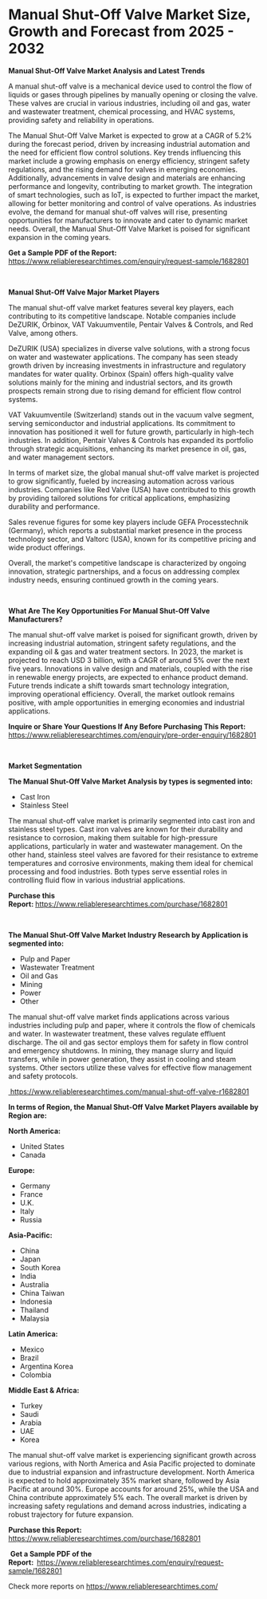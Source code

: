 <p><h1>Manual Shut-Off Valve Market Size, Growth and Forecast from 2025 - 2032</h1></p><p><strong>Manual Shut-Off Valve Market Analysis and Latest Trends</strong></p>
<p><p>A manual shut-off valve is a mechanical device used to control the flow of liquids or gases through pipelines by manually opening or closing the valve. These valves are crucial in various industries, including oil and gas, water and wastewater treatment, chemical processing, and HVAC systems, providing safety and reliability in operations. </p><p>The Manual Shut-Off Valve Market is expected to grow at a CAGR of 5.2% during the forecast period, driven by increasing industrial automation and the need for efficient flow control solutions. Key trends influencing this market include a growing emphasis on energy efficiency, stringent safety regulations, and the rising demand for valves in emerging economies. Additionally, advancements in valve design and materials are enhancing performance and longevity, contributing to market growth. The integration of smart technologies, such as IoT, is expected to further impact the market, allowing for better monitoring and control of valve operations. As industries evolve, the demand for manual shut-off valves will rise, presenting opportunities for manufacturers to innovate and cater to dynamic market needs. Overall, the Manual Shut-Off Valve Market is poised for significant expansion in the coming years.</p></p>
<p><strong>Get a Sample PDF of the Report:&nbsp;</strong> <a href="https://www.reliableresearchtimes.com/enquiry/request-sample/1682801?utm_campaign=3087&utm_medium=2&utm_source=Github&utm_content=ia&utm_term=26032025&utm_id=manual-shut-off-valve">https://www.reliableresearchtimes.com/enquiry/request-sample/1682801</a></p>
<p>&nbsp;</p>
<p><strong>Manual Shut-Off Valve Major Market Players</strong></p>
<p><p>The manual shut-off valve market features several key players, each contributing to its competitive landscape. Notable companies include DeZURIK, Orbinox, VAT Vakuumventile, Pentair Valves & Controls, and Red Valve, among others.</p><p>DeZURIK (USA) specializes in diverse valve solutions, with a strong focus on water and wastewater applications. The company has seen steady growth driven by increasing investments in infrastructure and regulatory mandates for water quality. Orbinox (Spain) offers high-quality valve solutions mainly for the mining and industrial sectors, and its growth prospects remain strong due to rising demand for efficient flow control systems.</p><p>VAT Vakuumventile (Switzerland) stands out in the vacuum valve segment, serving semiconductor and industrial applications. Its commitment to innovation has positioned it well for future growth, particularly in high-tech industries. In addition, Pentair Valves & Controls has expanded its portfolio through strategic acquisitions, enhancing its market presence in oil, gas, and water management sectors.</p><p>In terms of market size, the global manual shut-off valve market is projected to grow significantly, fueled by increasing automation across various industries. Companies like Red Valve (USA) have contributed to this growth by providing tailored solutions for critical applications, emphasizing durability and performance. </p><p>Sales revenue figures for some key players include GEFA Processtechnik (Germany), which reports a substantial market presence in the process technology sector, and Valtorc (USA), known for its competitive pricing and wide product offerings.</p><p>Overall, the market's competitive landscape is characterized by ongoing innovation, strategic partnerships, and a focus on addressing complex industry needs, ensuring continued growth in the coming years.</p></p>
<p>&nbsp;</p>
<p><strong>What Are The Key Opportunities For Manual Shut-Off Valve Manufacturers?</strong></p>
<p><p>The manual shut-off valve market is poised for significant growth, driven by increasing industrial automation, stringent safety regulations, and the expanding oil & gas and water treatment sectors. In 2023, the market is projected to reach USD 3 billion, with a CAGR of around 5% over the next five years. Innovations in valve design and materials, coupled with the rise in renewable energy projects, are expected to enhance product demand. Future trends indicate a shift towards smart technology integration, improving operational efficiency. Overall, the market outlook remains positive, with ample opportunities in emerging economies and industrial applications.</p></p>
<p><strong>Inquire or Share Your Questions If Any Before Purchasing This Report:</strong> <a href="https://www.reliableresearchtimes.com/enquiry/pre-order-enquiry/1682801?utm_campaign=3087&utm_medium=2&utm_source=Github&utm_content=ia&utm_term=26032025&utm_id=manual-shut-off-valve">https://www.reliableresearchtimes.com/enquiry/pre-order-enquiry/1682801</a></p>
<p>&nbsp;</p>
<p><strong>Market Segmentation</strong></p>
<p><strong>The Manual Shut-Off Valve Market Analysis by types is segmented into:</strong></p>
<p><ul><li>Cast Iron</li><li>Stainless Steel</li></ul></p>
<p><p>The manual shut-off valve market is primarily segmented into cast iron and stainless steel types. Cast iron valves are known for their durability and resistance to corrosion, making them suitable for high-pressure applications, particularly in water and wastewater management. On the other hand, stainless steel valves are favored for their resistance to extreme temperatures and corrosive environments, making them ideal for chemical processing and food industries. Both types serve essential roles in controlling fluid flow in various industrial applications.</p></p>
<p><strong>Purchase this Report:&nbsp;</strong><a href="https://www.reliableresearchtimes.com/purchase/1682801?utm_campaign=3087&utm_medium=2&utm_source=Github&utm_content=ia&utm_term=26032025&utm_id=manual-shut-off-valve">https://www.reliableresearchtimes.com/purchase/1682801</a></p>
<p>&nbsp;</p>
<p><strong>The Manual Shut-Off Valve Market Industry Research by Application is segmented into:</strong></p>
<p><ul><li>Pulp and Paper</li><li>Wastewater Treatment</li><li>Oil and Gas</li><li>Mining</li><li>Power</li><li>Other</li></ul></p>
<p><p>The manual shut-off valve market finds applications across various industries including pulp and paper, where it controls the flow of chemicals and water. In wastewater treatment, these valves regulate effluent discharge. The oil and gas sector employs them for safety in flow control and emergency shutdowns. In mining, they manage slurry and liquid transfers, while in power generation, they assist in cooling and steam systems. Other sectors utilize these valves for effective flow management and safety protocols.</p></p>
<p><a href="https://www.reliableresearchtimes.com/manual-shut-off-valve-r1682801?utm_campaign=3087&utm_medium=2&utm_source=Github&utm_content=ia&utm_term=26032025&utm_id=manual-shut-off-valve">&nbsp;https://www.reliableresearchtimes.com/manual-shut-off-valve-r1682801</a></p>
<p><strong>In terms of Region, the Manual Shut-Off Valve Market Players available by Region are:</strong></p>
<p>
    <p> <strong> North America: </strong>
        <ul>
            <li>United States</li>
            <li>Canada</li>
        </ul>
        </p> 
    <p> <strong> Europe: </strong>
        <ul>
            <li>Germany</li>
            <li>France</li>
            <li>U.K.</li>
            <li>Italy</li>
            <li>Russia</li>
        </ul>
        </p> 
    <p> <strong> Asia-Pacific: </strong>
        <ul>
            <li>China</li>
            <li>Japan</li>
            <li>South Korea</li>
            <li>India</li>
            <li>Australia</li>
            <li>China Taiwan</li>
            <li>Indonesia</li>
            <li>Thailand</li>
            <li>Malaysia</li>
        </ul>
        </p> 
    <p> <strong> Latin America: </strong>
        <ul>
            <li>Mexico</li>
            <li>Brazil</li>
            <li>Argentina Korea</li>
            <li>Colombia</li>
        </ul>
        </p> 
    <p> <strong> Middle East & Africa: </strong>
        <ul>
            <li>Turkey</li>
            <li>Saudi</li>
            <li>Arabia</li>
            <li>UAE</li>
            <li>Korea</li>
        </ul>
    </p>
    </p>
<p><p>The manual shut-off valve market is experiencing significant growth across various regions, with North America and Asia Pacific projected to dominate due to industrial expansion and infrastructure development. North America is expected to hold approximately 35% market share, followed by Asia Pacific at around 30%. Europe accounts for around 25%, while the USA and China contribute approximately 5% each. The overall market is driven by increasing safety regulations and demand across industries, indicating a robust trajectory for future expansion.</p></p>
<p><strong>Purchase this Report: </strong><a href="https://www.reliableresearchtimes.com/purchase/1682801?utm_campaign=3087&utm_medium=2&utm_source=Github&utm_content=ia&utm_term=26032025&utm_id=manual-shut-off-valve">https://www.reliableresearchtimes.com/purchase/1682801</a></p>
<p>&nbsp;<strong>Get a Sample PDF of the Report:&nbsp;&nbsp;</strong><a href="https://www.reliableresearchtimes.com/enquiry/request-sample/1682801?utm_campaign=3087&utm_medium=2&utm_source=Github&utm_content=ia&utm_term=26032025&utm_id=manual-shut-off-valve">https://www.reliableresearchtimes.com/enquiry/request-sample/1682801</a></p>
<p><strong></strong></p>
<p>Check more reports on <a href="https://www.reliableresearchtimes.com/?utm_campaign=3087&utm_medium=2&utm_source=Github&utm_content=ia&utm_term=26032025&utm_id=manual-shut-off-valve">https://www.reliableresearchtimes.com/</a></p>